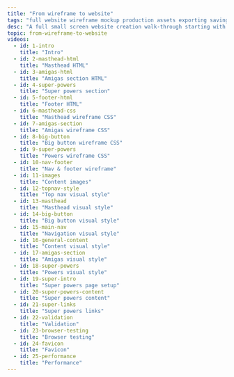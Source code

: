 ```yaml
---
title: "From wireframe to website"
tags: "full website wireframe mockup production assets exporting saving save for web images layouts"
desc: "A full small screen website creation walk-through starting with a wireframe."
topic: from-wireframe-to-website
videos:
  - id: 1-intro
    title: "Intro"
  - id: 2-masthead-html
    title: "Masthead HTML"
  - id: 3-amigas-html
    title: "Amigas section HTML"
  - id: 4-super-powers
    title: "Super powers section"
  - id: 5-footer-html
    title: "Footer HTML"
  - id: 6-masthead-css
    title: "Masthead wireframe CSS"
  - id: 7-amigas-section
    title: "Amigas wireframe CSS"
  - id: 8-big-button
    title: "Big button wireframe CSS"
  - id: 9-super-powers
    title: "Powers wireframe CSS"
  - id: 10-nav-footer
    title: "Nav & footer wireframe"
  - id: 11-images
    title: "Content images"
  - id: 12-topnav-style
    title: "Top nav visual style"
  - id: 13-masthead
    title: "Masthead visual style"
  - id: 14-big-button
    title: "Big button visual style"
  - id: 15-main-nav
    title: "Navigation visual style"
  - id: 16-general-content
    title: "Content visual style"
  - id: 17-amigas-section
    title: "Amigas visual style"
  - id: 18-super-powers
    title: "Powers visual style"
  - id: 19-super-intro
    title: "Super powers page setup"
  - id: 20-super-powers-content
    title: "Super powers content"
  - id: 21-super-links
    title: "Super powers links"
  - id: 22-validation
    title: "Validation"
  - id: 23-browser-testing
    title: "Browser testing"
  - id: 24-favicon
    title: "Favicon"
  - id: 25-performance
    title: "Performance"
---
```

